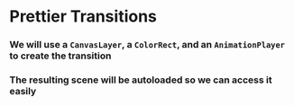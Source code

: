 # Prettier Transitions

### We will use a `CanvasLayer`, a `ColorRect`, and an `AnimationPlayer` to create the transition

### The resulting scene will be autoloaded so we can access it easily
